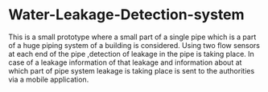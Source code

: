 # Water-Leakage-Detection-system

This is a small prototype where a small part of a single pipe which is a part of a huge piping system of a building is considered.
Using two flow sensors at each end of the pipe ,detection of leakage in the pipe is taking place.
In case of a leakage information of that leakage and information about at which part of pipe system  leakage is taking place is sent to the authorities via a mobile application.
